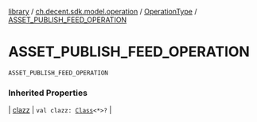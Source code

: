 [library](../../index.md) / [ch.decent.sdk.model.operation](../index.md) / [OperationType](index.md) / [ASSET_PUBLISH_FEED_OPERATION](./-a-s-s-e-t_-p-u-b-l-i-s-h_-f-e-e-d_-o-p-e-r-a-t-i-o-n.md)

# ASSET_PUBLISH_FEED_OPERATION

`ASSET_PUBLISH_FEED_OPERATION`

### Inherited Properties

| [clazz](clazz.md) | `val clazz: `[`Class`](http://docs.oracle.com/javase/6/docs/api/java/lang/Class.html)`<*>?` |

